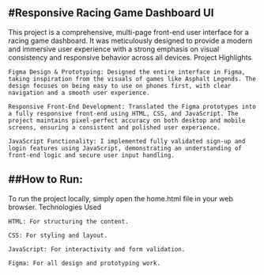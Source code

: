 #Responsive Racing Game Dashboard UI
---

This project is a comprehensive, multi-page front-end user interface for a racing game dashboard. It was meticulously designed to provide a modern and immersive user experience with a strong emphasis on visual consistency and responsive behavior across all devices.
Project Highlights

    Figma Design & Prototyping: Designed the entire interface in Figma, taking inspiration from the visuals of games like Asphalt Legends. The design focuses on being easy to use on phones first, with clear navigation and a smooth user experience.

    Responsive Front-End Development: Translated the Figma prototypes into a fully responsive front-end using HTML, CSS, and JavaScript. The project maintains pixel-perfect accuracy on both desktop and mobile screens, ensuring a consistent and polished user experience.

    JavaScript Functionality: I implemented fully validated sign-up and login features using JavaScript, demonstrating an understanding of front-end logic and secure user input handling.


##How to Run:
---

To run the project locally, simply open the home.html file in your web browser.
Technologies Used

    HTML: For structuring the content.

    CSS: For styling and layout.

    JavaScript: For interactivity and form validation.

    Figma: For all design and prototyping work.
